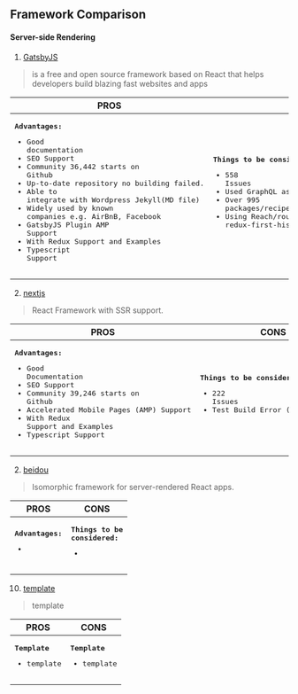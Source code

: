 Framework Comparison
------

#### Server-side Rendering
1. [GatsbyJS](https://google.com)
> is a free and open source framework based on React that helps developers build blazing fast websites and apps

| **PROS**     | **CONS**      |
| ---          | ---           |
| <pre><strong>Advantages:</strong><br/><ul><li>Good documentation</li><li>SEO Support</li><li>Community 36,442 starts on Github</li><li>Up-to-date repository no building failed.</li><li>Able to integrate with Wordpress Jekyll(MD file)</li><li>Widely used by known companies e.g. AirBnB, Facebook</li><li>GatsbyJS Plugin AMP Support</li><li>With Redux Support and Examples</li><li>Typescript Support</li></ul></pre> | <pre><strong>Things to be considered:</strong><br/><ul><li>558 Issues</li><li>Used GraphQL as part of the application</li><li>Over 995 packages/recipes support</li><li>Using Reach/router, redux-first-history</li></ul></pre> |
  



2. [nextjs](https://nextjs.org/)
> React Framework with SSR support. 

| **PROS**     | **CONS**      |
| ---          | ---           |
| <pre><strong>Advantages:</strong><br/><ul><li>Good Documentation</li><li>SEO Support</li><li>Community 39,246 starts on Github</li><li>Accelerated Mobile Pages (AMP) Support</li><li>With Redux Support and Examples</li><li>Typescript Support</li></ul></pre> | <pre><strong>Things to be considered:</strong><br/><ul><li>222 Issues</li><li>Test Build Error (Dependencies)</li></ul></pre> | 

2. [beidou](https://github.com/alibaba/beidou)
> Isomorphic framework for server-rendered React apps.

| **PROS**     | **CONS**      |
| ---          | ---           |
| <pre><strong>Advantages:</strong><br/><ul><li></li></ul></pre> | <pre><strong>Things to be considered:</strong><br/><ul><li></li></ul></pre> |


10. [template](template)
> template

| **PROS**     | **CONS**      |
| ---          | ---           |
| <pre><strong>Template</strong><br/><ul><li>template</li></ul></pre> | <pre><strong>Template</strong><br/><ul><li>template</li></ul></pre> |

